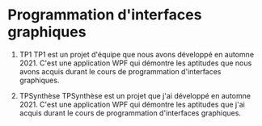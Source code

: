 # Programmation d'interfaces graphiques

1. TP1
TP1 est un projet d'équipe que nous avons développé en automne 2021. C'est une application WPF qui démontre les aptitudes que nous avons acquis durant le cours de programmation d'interfaces graphiques.

2. TPSynthèse
TPSynthèse est un projet que j'ai développé en automne 2021. C'est une application WPF qui démontre les aptitudes que j'ai acquis durant le cours de programmation d'interfaces graphiques.